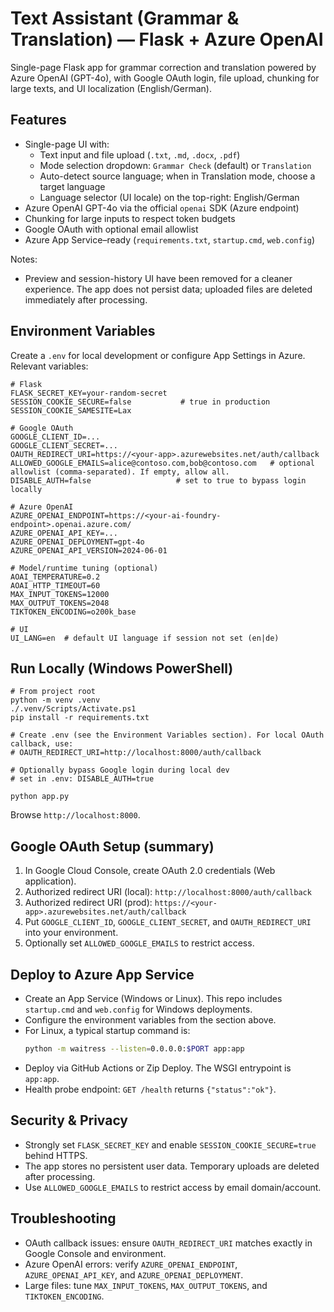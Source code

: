 # Text Assistant (Grammar & Translation) — Flask + Azure OpenAI

Single-page Flask app for grammar correction and translation powered by Azure OpenAI (GPT-4o), with Google OAuth login, file upload, chunking for large texts, and UI localization (English/German).

## Features
- Single-page UI with:
  - Text input and file upload (`.txt`, `.md`, `.docx`, `.pdf`)
  - Mode selection dropdown: `Grammar Check` (default) or `Translation`
  - Auto-detect source language; when in Translation mode, choose a target language
  - Language selector (UI locale) on the top-right: English/German
- Azure OpenAI GPT-4o via the official `openai` SDK (Azure endpoint)
- Chunking for large inputs to respect token budgets
- Google OAuth with optional email allowlist
- Azure App Service–ready (`requirements.txt`, `startup.cmd`, `web.config`)

Notes:
- Preview and session-history UI have been removed for a cleaner experience. The app does not persist data; uploaded files are deleted immediately after processing.

## Environment Variables
Create a `.env` for local development or configure App Settings in Azure. Relevant variables:

```
# Flask
FLASK_SECRET_KEY=your-random-secret
SESSION_COOKIE_SECURE=false           # true in production
SESSION_COOKIE_SAMESITE=Lax

# Google OAuth
GOOGLE_CLIENT_ID=...
GOOGLE_CLIENT_SECRET=...
OAUTH_REDIRECT_URI=https://<your-app>.azurewebsites.net/auth/callback
ALLOWED_GOOGLE_EMAILS=alice@contoso.com,bob@contoso.com   # optional allowlist (comma-separated). If empty, allow all.
DISABLE_AUTH=false                   # set to true to bypass login locally

# Azure OpenAI
AZURE_OPENAI_ENDPOINT=https://<your-ai-foundry-endpoint>.openai.azure.com/
AZURE_OPENAI_API_KEY=...
AZURE_OPENAI_DEPLOYMENT=gpt-4o
AZURE_OPENAI_API_VERSION=2024-06-01

# Model/runtime tuning (optional)
AOAI_TEMPERATURE=0.2
AOAI_HTTP_TIMEOUT=60
MAX_INPUT_TOKENS=12000
MAX_OUTPUT_TOKENS=2048
TIKTOKEN_ENCODING=o200k_base

# UI
UI_LANG=en  # default UI language if session not set (en|de)
```

## Run Locally (Windows PowerShell)
```pwsh
# From project root
python -m venv .venv
./.venv/Scripts/Activate.ps1
pip install -r requirements.txt

# Create .env (see the Environment Variables section). For local OAuth callback, use:
# OAUTH_REDIRECT_URI=http://localhost:8000/auth/callback

# Optionally bypass Google login during local dev
# set in .env: DISABLE_AUTH=true

python app.py
```
Browse `http://localhost:8000`.

## Google OAuth Setup (summary)
1. In Google Cloud Console, create OAuth 2.0 credentials (Web application).
2. Authorized redirect URI (local): `http://localhost:8000/auth/callback`
3. Authorized redirect URI (prod): `https://<your-app>.azurewebsites.net/auth/callback`
4. Put `GOOGLE_CLIENT_ID`, `GOOGLE_CLIENT_SECRET`, and `OAUTH_REDIRECT_URI` into your environment.
5. Optionally set `ALLOWED_GOOGLE_EMAILS` to restrict access.

## Deploy to Azure App Service
- Create an App Service (Windows or Linux). This repo includes `startup.cmd` and `web.config` for Windows deployments.
- Configure the environment variables from the section above.
- For Linux, a typical startup command is:
  ```bash
  python -m waitress --listen=0.0.0.0:$PORT app:app
  ```
- Deploy via GitHub Actions or Zip Deploy. The WSGI entrypoint is `app:app`.
- Health probe endpoint: `GET /health` returns `{"status":"ok"}`.

## Security & Privacy
- Strongly set `FLASK_SECRET_KEY` and enable `SESSION_COOKIE_SECURE=true` behind HTTPS.
- The app stores no persistent user data. Temporary uploads are deleted after processing.
- Use `ALLOWED_GOOGLE_EMAILS` to restrict access by email domain/account.

## Troubleshooting
- OAuth callback issues: ensure `OAUTH_REDIRECT_URI` matches exactly in Google Console and environment.
- Azure OpenAI errors: verify `AZURE_OPENAI_ENDPOINT`, `AZURE_OPENAI_API_KEY`, and `AZURE_OPENAI_DEPLOYMENT`.
- Large files: tune `MAX_INPUT_TOKENS`, `MAX_OUTPUT_TOKENS`, and `TIKTOKEN_ENCODING`.
